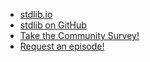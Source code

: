 - [stdlib.io](https://stdlib.io)
- [stdlib on GitHub](https://github.com/stdlib-js/stdlib)
- [Take the Community Survey!](https://stdlib.io/survey)
- [Request an episode!](https://jsparty.fm/request)